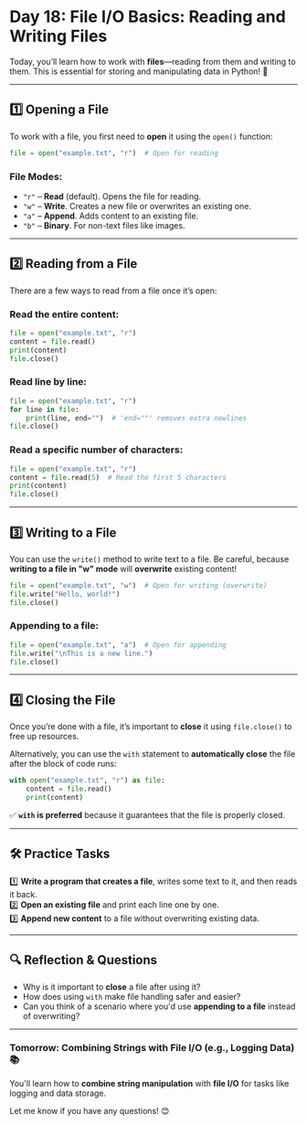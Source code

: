 # **Day 18: File I/O Basics: Reading and Writing Files**  

Today, you’ll learn how to work with **files**—reading from them and writing to them. This is essential for storing and manipulating data in Python! 📂  

---

## **1️⃣ Opening a File**  
To work with a file, you first need to **open** it using the `open()` function:  
```python
file = open("example.txt", "r")  # Open for reading
```

### **File Modes:**
- `"r"` – **Read** (default). Opens the file for reading.
- `"w"` – **Write**. Creates a new file or overwrites an existing one.
- `"a"` – **Append**. Adds content to an existing file.
- `"b"` – **Binary**. For non-text files like images.

---

## **2️⃣ Reading from a File**  
There are a few ways to read from a file once it’s open:  

### **Read the entire content:**
```python
file = open("example.txt", "r")
content = file.read()
print(content)
file.close()
```

### **Read line by line:**
```python
file = open("example.txt", "r")
for line in file:
    print(line, end="")  # 'end=""' removes extra newlines
file.close()
```

### **Read a specific number of characters:**
```python
file = open("example.txt", "r")
content = file.read(5)  # Read the first 5 characters
print(content)
file.close()
```

---

## **3️⃣ Writing to a File**  
You can use the `write()` method to write text to a file. Be careful, because **writing to a file in "w" mode** will **overwrite** existing content!  

```python
file = open("example.txt", "w")  # Open for writing (overwrite)
file.write("Hello, world!")
file.close()
```

### **Appending to a file:**
```python
file = open("example.txt", "a")  # Open for appending
file.write("\nThis is a new line.")
file.close()
```

---

## **4️⃣ Closing the File**  
Once you’re done with a file, it’s important to **close** it using `file.close()` to free up resources.

Alternatively, you can use the `with` statement to **automatically close** the file after the block of code runs:
```python
with open("example.txt", "r") as file:
    content = file.read()
    print(content)
```
✅ **`with` is preferred** because it guarantees that the file is properly closed.

---

## **🛠️ Practice Tasks**  
1️⃣ **Write a program that creates a file**, writes some text to it, and then reads it back.  
2️⃣ **Open an existing file** and print each line one by one.  
3️⃣ **Append new content** to a file without overwriting existing data.

---

## **🔍 Reflection & Questions**  
- Why is it important to **close** a file after using it?  
- How does using `with` make file handling safer and easier?  
- Can you think of a scenario where you'd use **appending to a file** instead of overwriting?  

---

### **Tomorrow: Combining Strings with File I/O (e.g., Logging Data) 📚**  
You'll learn how to **combine string manipulation** with **file I/O** for tasks like logging and data storage.  

Let me know if you have any questions! 😊